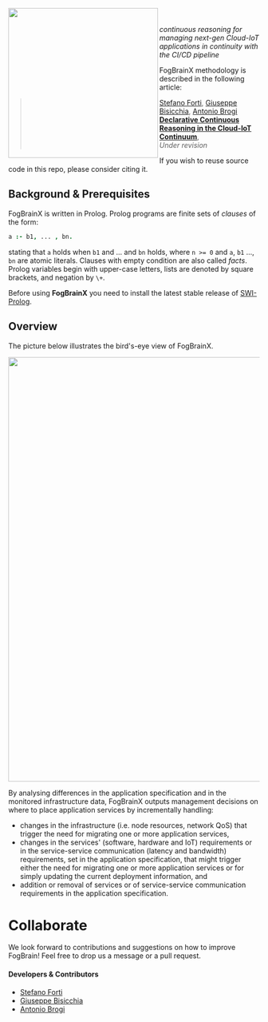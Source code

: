 <p><img align="left"  src="https://raw.githubusercontent.com/di-unipi-socc/fogbrainx/main/img/logo.png" width="300"> </p>

<br></br>
_continuous reasoning for managing next-gen Cloud-IoT applications in continuity with the CI/CD pipeline_

FogBrainX methodology is described in the following article:

> [Stefano Forti](http://pages.di.unipi.it/forti), [Giuseppe Bisicchia](), [Antonio Brogi](http://pages.di.unipi.it/brogi)<br>
> [**Declarative Continuous Reasoning in the Cloud-IoT Continuum**](), <br>	
> *Under revision*

If you wish to reuse source code in this repo, please consider citing it.

## Background & Prerequisites

FogBrainX is written in Prolog. Prolog programs are finite sets of *clauses* of the form:

```prolog
a :- b1, ... , bn.
```

stating that `a` holds when `b1` and ... and `bn` holds, where `n >= 0` and `a`, `b1` ..., `bn` are atomic literals. Clauses with empty condition are also called *facts*. Prolog variables begin with upper-case letters, lists are denoted by square brackets, and negation by `\+`.

Before using **FogBrainX** you need to install the latest stable release of [SWI-Prolog](https://www.swi-prolog.org/download/stable).

## Overview

The picture below illustrates the bird's-eye view of FogBrainX.

<div><img align="center"  src="https://raw.githubusercontent.com/di-unipi-socc/fogbrainx/main/img/functioning.png" width="850"></div>

By analysing differences in the application specification and in the monitored infrastructure data, FogBrainX outputs management decisions on where to place application services by incrementally handling: 

- changes in the infrastructure (i.e. node resources, network QoS) that trigger the need for migrating one or more application services,
- changes in the services' (software, hardware and IoT) requirements or in the service-service communication (latency and bandwidth) requirements, set in the application specification, that might trigger either the need for migrating one or more application services or for simply updating the current deployment information, and
- addition or removal of services or of service-service communication requirements in the application specification.

# Collaborate

We look forward to contributions and suggestions on how to improve FogBrain!
Feel free to drop us a message or a pull request.

#### Developers & Contributors

- [Stefano Forti](http://pages.di.unipi.it/forti/)
- [Giuseppe Bisicchia](https://github.com/GBisi)
- [Antonio Brogi](http://pages.di.unipi.it/brogi/)


